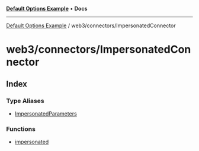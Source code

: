 [**Default Options Example**](../../../README.md) • **Docs**

***

[Default Options Example](../../../modules.md) / web3/connectors/ImpersonatedConnector

# web3/connectors/ImpersonatedConnector

## Index

### Type Aliases

- [ImpersonatedParameters](type-aliases/ImpersonatedParameters.md)

### Functions

- [impersonated](functions/impersonated.md)
